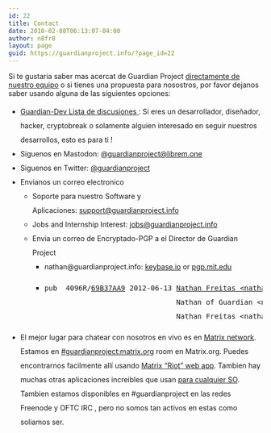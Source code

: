 ```yaml
---
id: 22
title: Contact
date: 2010-02-08T06:13:07-04:00
author: n8fr8
layout: page
guid: https://guardianproject.info/?page_id=22
---
```

Si te gustaria saber mas acercat de Guardian Project [directamente de nuestro equipo](https://guardianproject.info/home/team/) o si tienes una propuesta para nosostros, por favor dejanos saber usando alguna de las siguientes opciones: 

<ul style="line-height: 200%;">
  <li>
    <a href="https://lists.mayfirst.org/mailman/listinfo/guardian-dev">Guardian-Dev Lista de discusiones </a>: Si eres un desarrollador, diseñador, hacker, cryptobreak o solamente alguien interesado en seguir nuestros desarrollos, esto es para ti !
  </li>
  <li>
    Siguenos en Mastodon: <a rel="me" href="https://social.librem.one/@guardianproject">@guardianproject@librem.one</a>
  </li>
  <li>
    Siguenos en Twitter: <a href="https://twitter.com/guardianproject">@guardianproject</a>
  </li>
  <li>
    Envianos un correo electronico <ul>
      <li>
       Soporte para nuestro Software y Aplicaciones: <a href="&#x6d;&#x61;&#x69;&#x6c;&#x74;&#x6f;&#x3a;&#x73;&#x75;&#x70;&#x70;&#x6f;&#x72;&#x74;&#x40;&#x67;&#x75;&#x61;&#x72;&#x64;&#x69;&#x61;&#110;&#112;&#114;&#111;&#106;&#101;&#99;&#116;.info">&#x73;&#x75;&#x70;&#x70;&#x6f;&#x72;&#x74;&#64;&#103;&#117;ardian&#x70;&#x72;&#x6f;&#x6a;&#x65;&#x63;&#x74;&#x2e;&#105;&#110;fo</a>
      </li>
      <li>
        Jobs and Internship Interest: <a href="&#x6d;a&#x69;l&#x74;&#111;:&#x6a;o&#x62;&#115;&#64;&#x67;u&#x61;&#114;d&#x69;a&#x6e;p&#x72;&#x6f;j&#x65;c&#x74;&#46;i&#x6e;f&#x6f;">&#x6a;&#x6f;&#x62;&#x73;&#x40;&#x67;&#117;&#97;rdianp&#x72;&#x6f;&#x6a;&#x65;&#x63;&#x74;&#46;&#105;nfo</a>
      </li>
      <li>
       Envia un correo de Encryptado-PGP a el Director de Guardian Project <ul>
          <li>
            n&#97;&#x74;ha&#x6e;&#x40;gu&#x61;&#x72;di&#x61;&#x6e;p&#114;&#x6f;&#x6a;e&#99;&#x74;&#x2e;i&#110;&#x66;o: <a href="https://keybase.io/n8fr8">keybase.io</a> or <a href="https://pgp.mit.edu/pks/lookup?op=get&search=0xA801183E69B37AA9">pgp.mit.edu</a>
          </li>
          <li>
            <pre>pub  4096R/<a href="https://pgp.mit.edu/pks/lookup?op=get&search=0xA801183E69B37AA9">69B37AA9</a> 2012-06-13 <a href="https://pgp.mit.edu/pks/lookup?op=vindex&search=0xA801183E69B37AA9">Nathan Freitas &lt;&#110;&#x61;t&#x68;a&#x6e;f&#114;&#x65;&#105;&#x74;a&#x73;&#64;&#x67;m&#97;&#x69;l&#x2e;c&#x6f;m&gt;</a>
                               Nathan of Guardian &lt;&#x6e;a&#x74;h&#x61;&#110;&#x40;&#x67;u&#x61;r&#x64;&#105;&#x61;&#110;p&#x72;o&#x6a;&#101;&#x63;&#116;.&#x69;n&#x66;o&gt;
                               Nathan Freitas &lt;&#x6e;&#x61;&#x74;&#x68;&#x61;&#x6e;&#x40;&#x66;&#x72;&#x65;&#x69;&#116;&#97;&#115;&#46;net&gt; &lt;na&#116;&#x68;&#x61;n&#64;&#102;&#x72;&#x65;&#x69;ta&#115;&#x2e;&#x6e;et&gt;</pre>
          </li>
        </ul>
      </li>
    </ul>
  </li>
  
  <li>
    El mejor lugar para chatear con nosotros en vivo es en  <a href="https://matrix.org">Matrix network</a>. Estamos en <a href="https://riot.im/app/#/room/#guardianproject:matrix.org">#guardianproject:matrix.org</a> room en Matrix.org. Puedes encontrarnos facilmente allí usando <a href="https://riot.im/app/">Matrix &#8220;Riot&#8221; web app</a>. Tambien hay muchas otras aplicaciones increibles que usan <a href="https://matrix.org/docs/projects/try-matrix-now.html">para cualquier SO</a>. Tambien estamos disponibles en #guardianproject en las redes Freenode y OFTC IRC , pero no somos tan activos en estas como soliamos ser.
  </li>
</ul>
